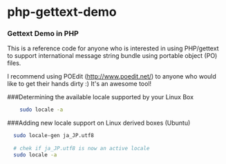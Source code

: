 php-gettext-demo
================

### Gettext Demo in PHP

This is a reference code for anyone who is interested in using PHP/gettext to support international message string bundle using
portable object (PO) files.

I recommend using POEdit (http://www.poedit.net/) to anyone who would like to get their hands dirty :) 
It's an awesome tool!

###Determining the available locale supported by your Linux Box

  ```bash
      sudo locale -a 
  ```

###Adding new locale support on Linux derived boxes (Ubuntu)


   ```bash
     sudo locale-gen ja_JP.utf8
     
     # chek if ja_JP.utf8 is now an active locale
     sudo locale -a   
   ```
